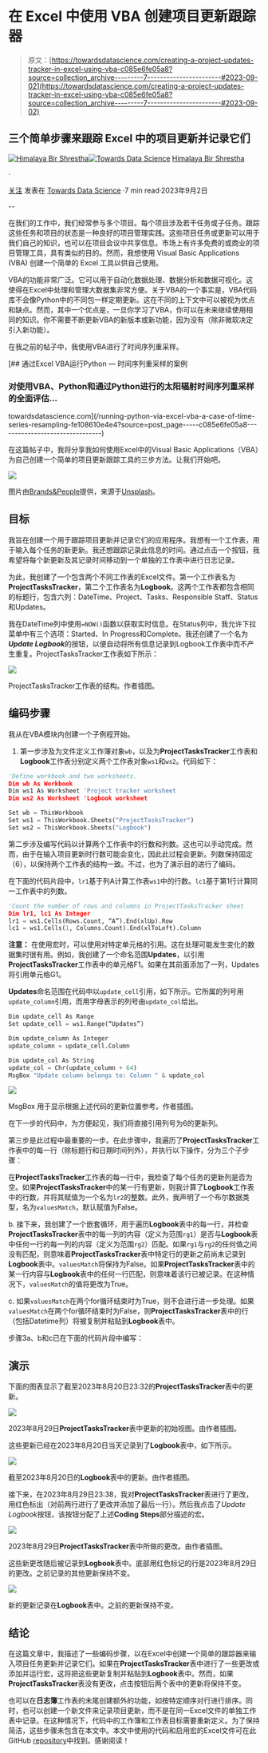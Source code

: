 # 在 Excel 中使用 VBA 创建项目更新跟踪器

> 原文：[https://towardsdatascience.com/creating-a-project-updates-tracker-in-excel-using-vba-c085e6fe05a8?source=collection_archive---------7-----------------------#2023-09-02](https://towardsdatascience.com/creating-a-project-updates-tracker-in-excel-using-vba-c085e6fe05a8?source=collection_archive---------7-----------------------#2023-09-02)

## 三个简单步骤来跟踪 Excel 中的项目更新并记录它们

[](https://medium.com/@himalaya.birshrestha?source=post_page-----c085e6fe05a8--------------------------------)[![Himalaya Bir Shrestha](../Images/9766140c1c44381029d0a78154217775.png)](https://medium.com/@himalaya.birshrestha?source=post_page-----c085e6fe05a8--------------------------------)[](https://towardsdatascience.com/?source=post_page-----c085e6fe05a8--------------------------------)[![Towards Data Science](../Images/a6ff2676ffcc0c7aad8aaf1d79379785.png)](https://towardsdatascience.com/?source=post_page-----c085e6fe05a8--------------------------------) [Himalaya Bir Shrestha](https://medium.com/@himalaya.birshrestha?source=post_page-----c085e6fe05a8--------------------------------)

·

[关注](https://medium.com/m/signin?actionUrl=https%3A%2F%2Fmedium.com%2F_%2Fsubscribe%2Fuser%2Fba33e6d0d27b&operation=register&redirect=https%3A%2F%2Ftowardsdatascience.com%2Fcreating-a-project-updates-tracker-in-excel-using-vba-c085e6fe05a8&user=Himalaya+Bir+Shrestha&userId=ba33e6d0d27b&source=post_page-ba33e6d0d27b----c085e6fe05a8---------------------post_header-----------) 发表在 [Towards Data Science](https://towardsdatascience.com/?source=post_page-----c085e6fe05a8--------------------------------) ·7 min read·2023年9月2日[](https://medium.com/m/signin?actionUrl=https%3A%2F%2Fmedium.com%2F_%2Fvote%2Ftowards-data-science%2Fc085e6fe05a8&operation=register&redirect=https%3A%2F%2Ftowardsdatascience.com%2Fcreating-a-project-updates-tracker-in-excel-using-vba-c085e6fe05a8&user=Himalaya+Bir+Shrestha&userId=ba33e6d0d27b&source=-----c085e6fe05a8---------------------clap_footer-----------)

--

[](https://medium.com/m/signin?actionUrl=https%3A%2F%2Fmedium.com%2F_%2Fbookmark%2Fp%2Fc085e6fe05a8&operation=register&redirect=https%3A%2F%2Ftowardsdatascience.com%2Fcreating-a-project-updates-tracker-in-excel-using-vba-c085e6fe05a8&source=-----c085e6fe05a8---------------------bookmark_footer-----------)

在我们的工作中，我们经常参与多个项目。每个项目涉及若干任务或子任务。跟踪这些任务和项目的状态是一种良好的项目管理实践。这些项目任务或更新可以用于我们自己的知识，也可以在项目会议中共享信息。市场上有许多免费的或商业的项目管理工具，具有类似的目的。然而，我想使用 Visual Basic Applications (VBA) 创建一个简单的 Excel 工具以供自己使用。

VBA的功能非常广泛。它可以用于自动化数据处理、数据分析和数据可视化。这使得在Excel中处理和管理大数据集非常方便。关于VBA的一个事实是，VBA代码库不会像Python中的不同包一样定期更新。这在不同的上下文中可以被视为优点和缺点。然而，其中一个优点是，一旦你学习了VBA，你可以在未来继续使用相同的知识。你不需要不断更新VBA的新版本或新功能，因为没有（除非微软决定引入新功能）。

在我之前的帖子中，我使用VBA进行了时间序列重采样。

[](/running-python-via-excel-vba-a-case-of-time-series-resampling-fe108610e4e4?source=post_page-----c085e6fe05a8--------------------------------) [## 通过Excel VBA运行Python — 时间序列重采样的案例

### 对使用VBA、Python和通过Python进行的太阳辐射时间序列重采样的全面评估...

towardsdatascience.com](/running-python-via-excel-vba-a-case-of-time-series-resampling-fe108610e4e4?source=post_page-----c085e6fe05a8--------------------------------)

在这篇帖子中，我将分享我如何使用Excel中的Visual Basic Applications（VBA）为自己创建一个简单的项目更新跟踪工具的三步方法。让我们开始吧。

![](../Images/f539e50224cb3cfd42633803ff7a211c.png)

图片由[Brands&People](https://unsplash.com/@brandsandpeople)提供，来源于[Unsplash](http://www.unsplash.com)。

## **目标**

我旨在创建一个用于跟踪项目更新并记录它们的应用程序。我想有一个工作表，用于输入每个任务的新更新。我还想跟踪记录此信息的时间。通过点击一个按钮，我希望将每个新更新及其记录时间移动到一个单独的工作表中进行日志记录。

为此，我创建了一个包含两个不同工作表的Excel文件。第一个工作表名为**ProjectTasksTracker**，第二个工作表名为**Logbook**。这两个工作表都包含相同的标题行，包含六列：DateTime、Project、Tasks、Responsible Staff、Status和Updates。

我在DateTime列中使用`=NOW()`函数以获取实时信息。在Status列中，我允许下拉菜单中有三个选项：Started、In Progress和Complete。我还创建了一个名为***Update Logbook***的按钮，以便自动将所有信息记录到Logbook工作表中而不产生重复。ProjectTasksTracker工作表如下所示：

![](../Images/38a134b14ad65234d73b1941caf0d4a2.png)

ProjectTasksTracker工作表的结构。作者插图。

## **编码步骤**

我从在VBA模块内创建一个子例程开始。

1.  第一步涉及为文件定义工作簿对象`wb`，以及为**ProjectTasksTracker**工作表和**Logbook**工作表分别定义两个工作表对象`ws1`和`ws2`。代码如下：

```py
'Define workbook and two worksheets.
Dim wb As Workbook
Dim ws1 As Worksheet 'Project tracker worksheet
Dim ws2 As Worksheet 'Logbook worksheet

Set wb = ThisWorkbook
Set ws1 = ThisWorkbook.Sheets("ProjectTasksTracker")
Set ws2 = ThisWorkbook.Sheets("Logbook")
```

第二步涉及编写代码以计算两个工作表中的行数和列数。这也可以手动完成。然而，由于在输入项目更新时行数可能会变化，因此此过程会更新。列数保持固定（6），以保持两个工作表的结构一致。不过，也为了演示目的进行了编码。

在下面的代码片段中，`lr1`基于列A计算工作表`ws1`中的行数。`lc1`基于第1行计算同一工作表中的列数。

```py
'Count the number of rows and columns in ProjectTasksTracker sheet
Dim lr1, lc1 As Integer
lr1 = ws1.Cells(Rows.Count, “A”).End(xlUp).Row 
lc1 = ws1.Cells(1, Columns.Count).End(xlToLeft).Column 
```

**注意：** 在使用宏时，可以使用对特定单元格的引用。这在处理可能发生变化的数据集时很有用。例如，我创建了一个命名范围**Updates**，以引用**ProjectTasksTracker**工作表中的单元格F1。如果在其前面添加了一列，Updates 将引用单元格G1。

**Updates**命名范围在代码中以`update_cell`引用，如下所示。它所属的列号用`update_column`引用，而用字母表示的列号由`update_col`给出。

```py
Dim update_cell As Range
Set update_cell = ws1.Range(“Updates”)

Dim update_column As Integer
update_column = update_cell.Column

Dim update_col As String
update_col = Chr(update_column + 64)
MsgBox "Update column belongs to: Column " & update_col
```

![](../Images/8f0d14ad2b0931e1eadb5479636fed10.png)

MsgBox 用于显示根据上述代码的更新位置参考。作者插图。

在下一步的代码中，为方便起见，我们将直接引用列号为6的更新列。

第三步是此过程中最重要的一步。在此步骤中，我遍历了**ProjectTasksTracker**工作表中的每一行（除标题行和日期时间列外），并执行以下操作，分为三个子步骤：

在**ProjectTasksTracker**工作表的每一行中，我检查了每个任务的更新列是否为空。如果**ProjectTasksTracker**中的某一行有更新，则我计算了**Logbook**工作表中的行数，并将其赋值为一个名为`lr2`的整数。此外，我声明了一个布尔数据类型，名为`valuesMatch`，默认赋值为False。

b. 接下来，我创建了一个嵌套循环，用于遍历**Logbook**表中的每一行，并检查**ProjectTasksTracker**表中的每一列的内容（定义为范围`rg1`）是否与**Logbook**表中任何一行的每一列的内容（定义为范围`rg2`）匹配。如果`rg1`与`rg2`的任何值之间没有匹配，则意味着**ProjectTasksTracker**表中特定行的更新之前尚未记录到**Logbook**表中。`valuesMatch`将保持为False。如果**ProjectTasksTracker**表中的某一行内容与**Logbook**表中的任何一行匹配，则意味着该行已被记录。在这种情况下，`valuesMatch`的值将更改为True。

c. 如果`valuesMatch`在两个for循环结束时为True，则不会进行进一步处理。如果`valuesMatch`在两个for循环结束时为False，则**ProjectTasksTracker**表中的行（包括Datetime列）将被复制并粘贴到**Logbook**表中。

步骤3a、b和c已在下面的代码片段中编写：

## 演示

下面的图表显示了截至2023年8月20日23:32的**ProjectTasksTracker**表中的更新。

![](../Images/f95801d97b10e2388ab3d9ccaf56ffbc.png)

2023年8月29日**ProjectTasksTracker**表中更新的初始视图。由作者插图。

这些更新已经在2023年8月20日当天记录到了**Logbook**表中，如下所示。

![](../Images/88975c17b74e77432c474e93723d0f1e.png)

截至2023年8月20日的**Logbook**表中的更新。由作者插图。

接下来，在2023年8月29日23:38，我对**ProjectTasksTracker**表进行了更改，用红色标出（对前两行进行了更改并添加了最后一行）。然后我点击了*Update Logbook*按钮，该按钮分配了上述**Coding Steps**部分描述的宏。

![](../Images/b8c282ffd5c6d05664297f5944f86fd9.png)

2023年8月29日**ProjectTasksTracker**表中所做的更改。由作者插图。

这些新更改随后被记录到**Logbook**表中。底部用红色标记的行是2023年8月29日的更改。之前记录的其他更新保持不变。

![](../Images/e9fc3a57792c7799dcbef6405157e5a2.png)

新的更新记录在**Logbook**表中。之前的更新保持不变。

## 结论

在这篇文章中，我描述了一些编码步骤，以在Excel中创建一个简单的跟踪器来输入项目任务更新并记录它们。如果在**ProjectTasksTracker**表中进行了一些更改或添加并运行宏，这将把这些更新复制并粘贴到**Logbook**表中。然而，如果**ProjectTasksTracker**表没有更改，点击按钮后两个表中的更新将保持不变。

也可以在**日志簿**工作表的末尾创建额外的功能，如按特定顺序对行进行排序。同时，也可以创建一个新文件来记录项目更新，而不是在同一Excel文件的单独工作表中记录。在这种情况下，代码中的工作簿和工作表目标需要重新定义。为了保持简洁，这些步骤未包含在本文中。本文中使用的代码和启用宏的Excel文件可在此GitHub [repository](https://github.com/hbshrestha/Data_Analytics)中找到。感谢阅读！
